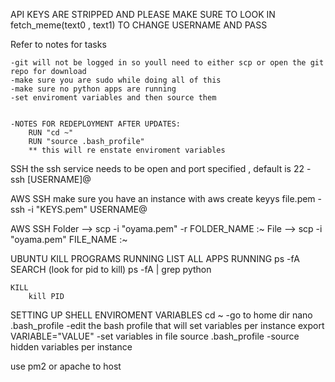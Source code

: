 API KEYS ARE STRIPPED AND PLEASE MAKE SURE TO LOOK IN  fetch_meme(text0 , text1) TO CHANGE USERNAME AND PASS






Refer to notes for tasks

    -git will not be logged in so youll need to either scp or open the git repo for download
    -make sure you are sudo while doing all of this
    -make sure no python apps are running 
    -set enviroment variables and then source them


    -NOTES FOR REDEPLOYMENT AFTER UPDATES: 
        RUN "cd ~"
        RUN "source .bash_profile"
        ** this will re enstate enviroment variables





SSH
    the ssh service needs to be open and port specified , default is 22
    - ssh  [USERNAME]@<ip address>

AWS SSH <connect>
    make sure you have an instance with aws 
    create keyys file.pem
    - ssh -i "KEYS.pem" USERNAME@<ip address>

AWS SSH <send files>
    Folder --> scp -i "oyama.pem" -r FOLDER_NAME <AWS IP>:~
    File --> scp -i "oyama.pem" FILE_NAME <AWS IP>:~

UBUNTU KILL PROGRAMS RUNNING
    LIST ALL APPS RUNNING
        ps -fA
            SEARCH (look for pid to kill)
                ps -fA | grep python
        
    KILL 
        kill PID

SETTING UP SHELL ENVIROMENT VARIABLES
    cd ~                           -go to home dir
    nano .bash_profile             -edit the bash profile that will set variables per instance
    export VARIABLE="VALUE"        -set variables in file
    source .bash_profile           -source hidden variables per instance





use pm2 or apache to host